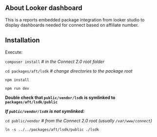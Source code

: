 ## About Looker dashboard

This is a reports embedded package integration from looker studio to display dashboards needed for connect based on affiliate number.


## Installation

Execute:

`composer install` _# in the Connect 2.0 root folder_

`cd packages/aft/lsdk` _# change directories to the package root_

`npm install`

`npm run dev`

**Double check that `public/vendor/lsdk` is symlinked to `packages/aft/lsdk/public`**

**_If `public/vendor/lsdk` is not symlinked:_**

`cd public/vendor` _# from the Connect 2.0 root (usually `/var/www/connect`)_

`ln -s ../../packages/aft/lsdk/public ./lsdk`


